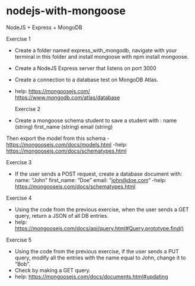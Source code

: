 # nodejs-with-mongoose
NodeJS + Express +  MongoDB

Exercise 1
- Create a folder named express_with_mongodb, navigate with your terminal in this folder and install mongoose with npm install mongoose.
- Create a NodeJS Express server that listens on port 3000
- Create a connection to a database test on MongoDB Atlas.
- help:
  https://mongoosejs.com/
  https://www.mongodb.com/atlas/database

  Exercise 2
- Create a mongoose schema student to save a student with :
    name (string)
    first_name (string)
    email (string)

Then export the model from this schema - https://mongoosejs.com/docs/models.html
-help:
https://mongoosejs.com/docs/schematypes.html

Exercise 3
- If the user sends a POST request, create a database document with:
    name: “John”
    first_name: “Doe”
    email: “john@doe.com“
-help:
https://mongoosejs.com/docs/schematypes.html

Exercise 4
- Using the code from the previous exercise, when the user sends a GET query, return a JSON of all DB entries.
- help:
https://mongoosejs.com/docs/api/query.html#Query.prototype.find()

Exercise 5 
- Using the code from the previous exercise, if the user sends a PUT query, modify all the entries with the name equal to John, change it to “Bob”.
- Check by making a GET query.
- help:
https://mongoosejs.com/docs/documents.html#updating




